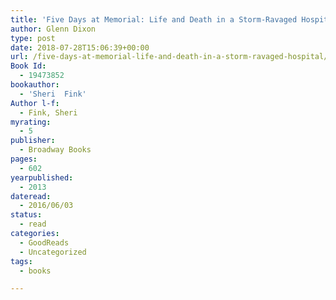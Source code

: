 ```yaml
---
title: 'Five Days at Memorial: Life and Death in a Storm-Ravaged Hospital'
author: Glenn Dixon
type: post
date: 2018-07-28T15:06:39+00:00
url: /five-days-at-memorial-life-and-death-in-a-storm-ravaged-hospital/
Book Id:
  - 19473852
bookauthor:
  - 'Sheri  Fink'
Author l-f:
  - Fink, Sheri
myrating:
  - 5
publisher:
  - Broadway Books
pages:
  - 602
yearpublished:
  - 2013
dateread:
  - 2016/06/03
status:
  - read
categories:
  - GoodReads
  - Uncategorized
tags:
  - books

---
```

